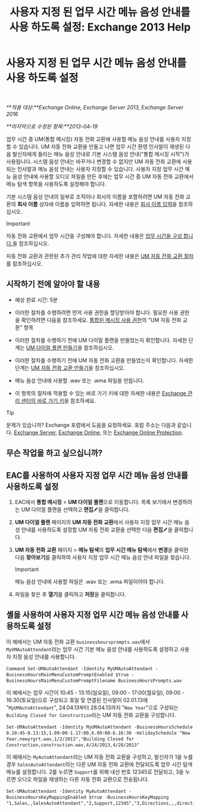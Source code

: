 ﻿---
title: '사용자 지정 된 업무 시간 메뉴 음성 안내를 사용 하도록 설정: Exchange 2013 Help'
TOCTitle: 사용자 지정 된 업무 시간 메뉴 음성 안내를 사용 하도록 설정
ms:assetid: 89053e84-3490-4dc6-ade3-9b6c5dbf4020
ms:mtpsurl: https://technet.microsoft.com/ko-kr/library/Bb232116(v=EXCHG.150)
ms:contentKeyID: 50556029
ms.date: 05/22/2018
mtps_version: v=EXCHG.150
ms.translationtype: MT
---

# 사용자 지정 된 업무 시간 메뉴 음성 안내를 사용 하도록 설정

 

_**적용 대상:**Exchange Online, Exchange Server 2013, Exchange Server 2016_

_**마지막으로 수정된 항목:**2013-04-19_

업무 시간 중 UM(통합 메시징) 자동 전화 교환에 사용할 메뉴 음성 안내를 사용자 지정할 수 있습니다. UM 자동 전화 교환을 만들고 나면 업무 시간 환영 인사말이 재생된 다음 발신자에게 들리는 메뉴 음성 안내로 기본 시스템 음성 안내("통합 메시징 시작")가 사용됩니다. 시스템 음성 안내는 바꾸거나 변경할 수 없지만 UM 자동 전화 교환에 사용되는 인사말과 메뉴 음성 안내는 사용자 지정할 수 있습니다. 사용자 지정 업무 시간 메뉴 음성 안내에 사용할 오디오 파일을 만든 후에는 업무 시간 중 UM 자동 전화 교환에서 메뉴 탐색 항목을 사용하도록 설정해야 합니다.

기본 시스템 음성 안내의 일부로 조직이나 회사의 이름을 포함하려면 UM 자동 전화 교환의 **회사 이름** 상자에 이름을 입력하면 됩니다. 자세한 내용은 [회사 이름 입력](enter-a-business-name-exchange-2013-help.md)을 참조하십시오.


> [!IMPORTANT]
> 자동 전화 교환에서 업무 시간을 구성해야 합니다. 자세한 내용은 <A href="configure-business-hours-exchange-2013-help.md">업무 시간을 구성 합니다.</A>을 참조하십시오.



자동 전화 교환과 관련된 추가 관리 작업에 대한 자세한 내용은 [UM 자동 전화 교환 절차](um-auto-attendant-procedures-exchange-2013-help.md)를 참조하십시오.

## 시작하기 전에 알아야 할 내용

  - 예상 완료 시간: 5분

  - 이러한 절차를 수행하려면 먼저 사용 권한을 할당받아야 합니다. 필요한 사용 권한을 확인하려면 다음을 참조하세요. [통합된 메시징 사용 권한](unified-messaging-permissions-exchange-2013-help.md)의 "UM 자동 전화 교환" 항목

  - 이러한 절차를 수행하기 전에 UM 다이얼 플랜을 만들었는지 확인합니다. 자세한 단계는 [UM 다이얼 플랜 만들기](create-a-um-dial-plan-exchange-2013-help.md)을 참조하십시오.

  - 이러한 절차를 수행하기 전에 UM 자동 전화 교환을 만들었는지 확인합니다. 자세한 단계는 [UM 자동 전화 교환 만들기](create-a-um-auto-attendant-exchange-2013-help.md)을 참조하십시오.

  - 메뉴 음성 안내에 사용할 .wav 또는 .wma 파일을 만듭니다.

  - 이 항목의 절차에 적용할 수 있는 바로 가기 키에 대한 자세한 내용은 [Exchange 관리 센터의 바로 가기 키](keyboard-shortcuts-in-the-exchange-admin-center-exchange-online-protection-help.md)을 참조하세요.


> [!TIP]
> 문제가 있습니까? Exchange 포럼에서 도움을 요청하세요. 포럼 주소는 다음과 같습니다. <A href="https://go.microsoft.com/fwlink/p/?linkid=60612">Exchange Server</A>, <A href="https://go.microsoft.com/fwlink/p/?linkid=267542">Exchange Online</A>, 또는 <A href="https://go.microsoft.com/fwlink/p/?linkid=285351">Exchange Online Protection</A>.



## 무슨 작업을 하고 싶으십니까?

## EAC를 사용하여 사용자 지정 업무 시간 메뉴 음성 안내를 사용하도록 설정

1.  EAC에서 **통합 메시징** \> **UM 다이얼 플랜**으로 이동합니다. 목록 보기에서 변경하려는 UM 다이얼 플랜을 선택하고 **편집**![편집 아이콘](images/JJ218640.6f53ccb2-1f13-4c02-bea0-30690e6ea71d(EXCHG.150).gif "편집 아이콘")을 클릭합니다.

2.  **UM 다이얼 플랜** 페이지의 **UM 자동 전화 교환**에서 사용자 지정 업무 시간 메뉴 음성 안내를 사용하도록 설정할 UM 자동 전화 교환을 선택한 다음 **편집**![편집 아이콘](images/JJ218640.6f53ccb2-1f13-4c02-bea0-30690e6ea71d(EXCHG.150).gif "편집 아이콘")을 클릭합니다.

3.  **UM 자동 전화 교환** 페이지 \> **메뉴 탐색**의 **업무 시간 메뉴 탐색**에서 **변경**을 클릭한 다음 **찾아보기**를 클릭하여 사용자 지정 업무 시간 메뉴 음성 안내 파일을 찾습니다.
    

    > [!IMPORTANT]
    > 메뉴 음성 안내에 사용할 파일은 .wav 또는 .wma 파일이어야 합니다.



4.  파일을 찾은 후 **열기**를 클릭하고 **저장**을 클릭합니다.

## 셸을 사용하여 사용자 지정 업무 시간 메뉴 음성 안내를 사용하도록 설정

이 예에서는 UM 자동 전화 교환 `businesshoursprompts.wav`에서 `MyUMAutoAttendant`라는 업무 시간 기본 메뉴 음성 안내를 사용하도록 설정하고 사용자 지정 음성 안내를 사용합니다.

    Command Set-UMAutoAttendant -Identity MyUMAutoAttendant -BusinessHoursMainMenuCustomPromptEnabled $true -BusinessHoursMainMenuCustomPromptFilename BusinessHoursPrompts.wav

이 예에서는 업무 시간이 10:45 - 13:15(일요일), 09:00 - 17:00(월요일), 09:00 - 16:30(토요일)으로 구성되고 휴일 및 연결된 인사말이 02.01.13에 "`MyUMAutoAttendant`", 24.04.13부터 28.04.13까지 "`New Year`"으로 구성되는 `Building Closed for Construction`라는 UM 자동 전화 교환을 구성합니다.

    Set-UMAutoAttendant -Identity MyUMAutoAttendant -BusinessHoursSchedule 0.10:45-0.13:15,1.09:00-1.17:00,6.09:00-6.16:30 -HolidaySchedule "New Year,newyrgrt.wav,1/2/2013","Building Closed for Construction,construction.wav,4/24/2013,4/28/2013"

이 예에서는 `MyAutoAttendant`라는 UM 자동 전화 교환을 구성하고, 발신자가 1을 누를 경우 `SalesAutoAttendant`라는 다른 UM 자동 전화 교환에 전달되도록 업무 시간 탐색 메뉴를 설정합니다. 2를 누르면 `Support`를 위해 내선 번호 12345로 전달되고, 3을 누르면 오디오 파일을 재생하는 다른 자동 전화 교환으로 전송됩니다.

    Set-UMAutoAttendant -Identity MyAutoAttendant - BusinessHoursKeyMappingEnabled $true -BusinessHoursKeyMapping "1,Sales,,SalesAutoAttendant","2,Support,12345","3,Directions,,,directions.wav"

